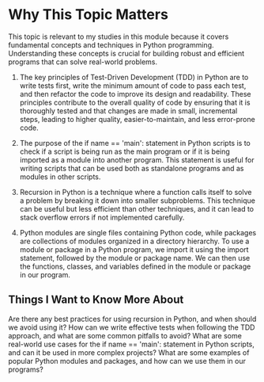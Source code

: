# Why This Topic Matters
This topic is relevant to my studies in this module because it covers fundamental concepts and techniques in Python programming. Understanding these concepts is crucial for building robust and efficient programs that can solve real-world problems.


1. The key principles of Test-Driven Development (TDD) in Python are to write tests first, write the minimum amount of code to pass each test, and then refactor the code to improve its design and readability. These principles contribute to the overall quality of code by ensuring that it is thoroughly tested and that changes are made in small, incremental steps, leading to higher quality, easier-to-maintain, and less error-prone code.

2. The purpose of the if name == 'main': statement in Python scripts is to check if a script is being run as the main program or if it is being imported as a module into another program. This statement is useful for writing scripts that can be used both as standalone programs and as modules in other scripts.

3. Recursion in Python is a technique where a function calls itself to solve a problem by breaking it down into smaller subproblems. This technique can be useful but less efficient than other techniques, and it can lead to stack overflow errors if not implemented carefully.

4. Python modules are single files containing Python code, while packages are collections of modules organized in a directory hierarchy. To use a module or package in a Python program, we import it using the import statement, followed by the module or package name. We can then use the functions, classes, and variables defined in the module or package in our program.

## Things I Want to Know More About

Are there any best practices for using recursion in Python, and when should we avoid using it?
How can we write effective tests when following the TDD approach, and what are some common pitfalls to avoid?
What are some real-world use cases for the if name == 'main': statement in Python scripts, and can it be used in more complex projects?
What are some examples of popular Python modules and packages, and how can we use them in our programs?
